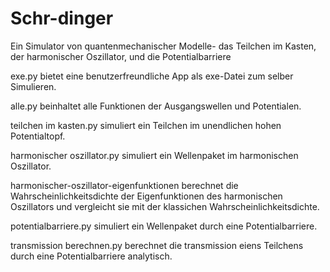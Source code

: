 # Schr-dinger
Ein Simulator von quantenmechanischer Modelle- das Teilchen im Kasten, der harmonischer Oszillator, und die Potentialbarriere

exe.py bietet eine benutzerfreundliche App als exe-Datei zum selber Simulieren. 

alle.py beinhaltet alle Funktionen der Ausgangswellen und Potentialen. 

teilchen im kasten.py simuliert ein Teilchen im unendlichen hohen Potentialtopf. 

harmonischer oszillator.py simuliert ein Wellenpaket im harmonischen Oszillator.

harmonischer-oszillator-eigenfunktionen berechnet die Wahrscheinlichkeitsdichte der Eigenfunktionen des harmonischen Oszillators und vergleicht sie mit der klassichen Wahrscheinlichkeitsdichte. 

potentialbarriere.py simuliert ein Wellenpaket durch eine Potentialbarriere. 

transmission berechnen.py berechnet die transmission eiens Teilchens durch eine Potentialbarriere analytisch. 

